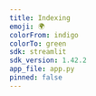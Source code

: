 ```yaml
---
title: Indexing
emoji: 🌍
colorFrom: indigo
colorTo: green
sdk: streamlit
sdk_version: 1.42.2
app_file: app.py
pinned: false
---
```



